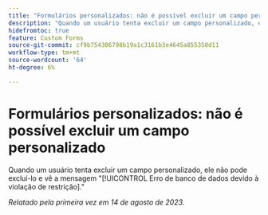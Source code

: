 ```yaml
---
title: "Formulários personalizados: não é possível excluir um campo personalizado"
description: "Quando um usuário tenta excluir um campo personalizado, ele não pode excluí-lo e vê a mensagem Erro no banco de dados devido à violação de restrição."
hidefromtoc: true
feature: Custom Forms
source-git-commit: cf9b754306798b19a1c3161b3e4645a855350d11
workflow-type: tm+mt
source-wordcount: '64'
ht-degree: 6%

---
```



# Formulários personalizados: não é possível excluir um campo personalizado

Quando um usuário tenta excluir um campo personalizado, ele não pode excluí-lo e vê a mensagem &quot;[!UICONTROL Erro de banco de dados devido à violação de restrição].&quot;

_Relatado pela primeira vez em 14 de agosto de 2023._

